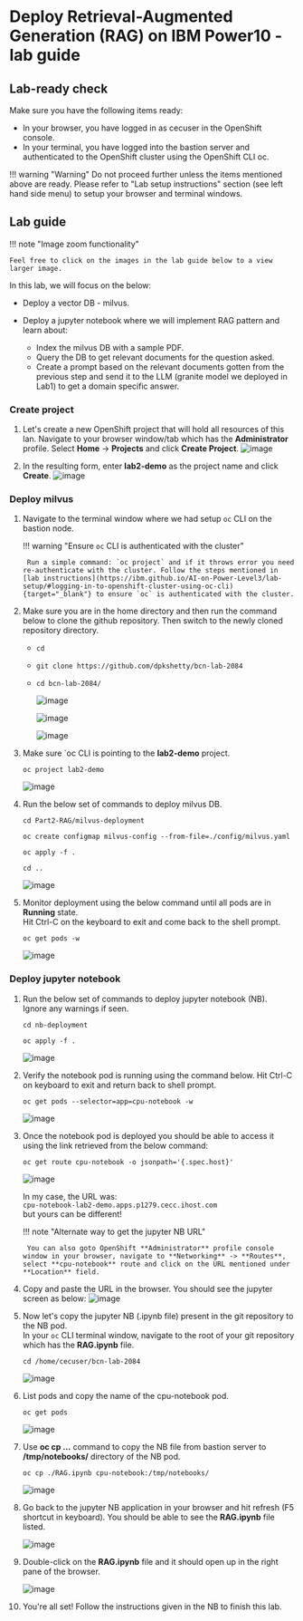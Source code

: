 # Deploy Retrieval-Augmented Generation (RAG) on IBM Power10 - lab guide

## Lab-ready check

Make sure you have the following items ready:

  - In your browser, you have logged in as cecuser in the OpenShift console.
  - In your terminal, you have logged into the bastion server and authenticated to the OpenShift cluster using the OpenShift CLI oc.

!!! warning "Warning"
    Do not proceed further unless the items mentioned above are ready. Please refer to "Lab setup instructions" section (see left hand side menu) to setup your browser and terminal windows.

## Lab guide

!!! note "Image zoom functionality"

    Feel free to click on the images in the lab guide below to a view larger image.

In this lab, we will focus on the below:

  - Deploy a vector DB - milvus.
    
  - Deploy a jupyter notebook where we will implement RAG pattern and learn about:
      - Index the milvus DB with a sample PDF.
      - Query the DB to get relevant documents for the question asked.
      - Create a prompt based on the relevant documents gotten from the previous step and send it to the LLM (granite model we deployed in Lab1) to get a domain specific answer.

### Create project

1. Let's create a new OpenShift project that will hold all resources of this lan. Navigate to your browser window/tab which has the **Administrator** profile. Select **Home** -> **Projects** and click **Create Project**.
   ![image](https://github.com/user-attachments/assets/ec396478-05eb-4fa9-8862-c49c9321f21e)

2. In the resulting form, enter **lab2-demo** as the project name and click **Create**.
   ![image](https://github.com/user-attachments/assets/6ece11da-db12-4ddb-ae79-9334004ccdd1)

### Deploy milvus

1. Navigate to the terminal window where we had setup `oc` CLI on the bastion node.

    !!! warning "Ensure `oc` CLI is authenticated with the cluster"

        Run a simple command: `oc project` and if it throws error you need re-authenticate with the cluster. Follow the steps mentioned in [lab instructions](https://ibm.github.io/AI-on-Power-Level3/lab-setup/#logging-in-to-openshift-cluster-using-oc-cli){target="_blank"} to ensure `oc` is authenticated with the cluster.

3. Make sure you are in the home directory and then run the command below to clone the github repository. Then switch to the newly cloned repository directory.
     - `cd`
     - `git clone https://github.com/dpkshetty/bcn-lab-2084`
     - `cd bcn-lab-2084/`

       ![image](https://github.com/user-attachments/assets/87e39369-ebbc-4fbd-a130-214f04ee4212)
     
       ![image](https://github.com/user-attachments/assets/ba5c7a65-25f2-4073-878d-1fcd5d72030a)
     
       ![image](https://github.com/user-attachments/assets/65fecf4b-0328-4df4-b28a-fd255db495f5)

5. Make sure `oc CLI is pointing to the **lab2-demo** project.

     `oc project lab2-demo `   
     
     ![image](https://github.com/user-attachments/assets/721a4e9d-81db-48e8-b85c-c6491e96a8a1)

7. Run the below set of commands to deploy milvus DB.
     
     `cd Part2-RAG/milvus-deployment`

     `oc create configmap milvus-config --from-file=./config/milvus.yaml`

     `oc apply -f .`

     `cd ..`
          
     ![image](https://github.com/user-attachments/assets/0b632d95-3af0-4b48-a883-31085455370f)

8. Monitor deployment using the below command until all pods are in **Running** state. <br>
   Hit Ctrl-C on the keyboard to exit and come back to the shell prompt.

     `oc get pods -w`

      ![image](https://github.com/user-attachments/assets/5289e0ef-3322-4206-9da3-ef833db0608e)

### Deploy jupyter notebook

1. Run the below set of commands to deploy jupyter notebook (NB).<br>Ignore any warnings if seen.
     
     `cd nb-deployment`

     `oc apply -f .`
     
     ![image](https://github.com/user-attachments/assets/6868a6eb-bcc8-4a34-8ed0-172fd536feb9)

2. Verify the notebook pod is running using the command below. Hit Ctrl-C on keyboard to exit and return back to shell prompt.
   
     `oc get pods --selector=app=cpu-notebook -w`

     ![image](https://github.com/user-attachments/assets/3b7b1764-2135-4192-854e-0144068673b0)

4. Once the notebook pod is deployed you should be able to access it using the link retrieved from the below command:
   
     `oc get route cpu-notebook -o jsonpath='{.spec.host}'`

     ![image](https://github.com/user-attachments/assets/be511e8a-15e9-44af-8e40-6079cc266af6)

     In my case, the URL was: <br>
       `cpu-notebook-lab2-demo.apps.p1279.cecc.ihost.com` <br>
     but yours can be different! <br>


    !!! note "Alternate way to get the jupyter NB URL"

        You can also goto OpenShift **Administrator** profile console window in your browser, navigate to **Networking** -> **Routes**, select **cpu-notebook** route and click on the URL mentioned under **Location** field.

6. Copy and paste the URL in the browser. You should see the jupyter screen as below:
    ![image](https://github.com/user-attachments/assets/ee5cf9c5-8f3f-48d4-8741-08d7ae5617ab)

7. Now let's copy the jupyter NB (.ipynb file) present in the git repository to the NB pod. <br>
   In your `oc` CLI terminal window, navigate to the root of your git repository which has the **RAG.ipynb** file.

     `cd /home/cecuser/bcn-lab-2084`

     ![image](https://github.com/user-attachments/assets/3e7774f6-18c3-49bd-b2ff-dc36740fc121)

8. List pods and copy the name of the cpu-notebook pod.

     `oc get pods`

     ![image](https://github.com/user-attachments/assets/d6ac1e0d-408a-45e5-9262-c5217d08dd35)

9. Use **oc cp ...** command to copy the NB file from bastion server to **/tmp/notebooks/** directory of the NB pod.

     `oc cp ./RAG.ipynb cpu-notebook:/tmp/notebooks/`
    
     ![image](https://github.com/user-attachments/assets/fb351616-347f-489f-890a-258fc4bea196)

10. Go back to the jupyter NB application in your browser and hit refresh (F5 shortcut in keyboard). You should be able to see the **RAG.ipynb** file listed.

      ![image](https://github.com/user-attachments/assets/e7e52a0c-a840-4a3d-b2ad-954040ced4ad)

11. Double-click on the **RAG.ipynb** file and it should open up in the right pane of the browser.
    
      ![image](https://github.com/user-attachments/assets/e5e26a7c-33d7-4c9f-acaf-fce3290d6b3d)

11. You're all set! Follow the instructions given in the NB to finish this lab.
